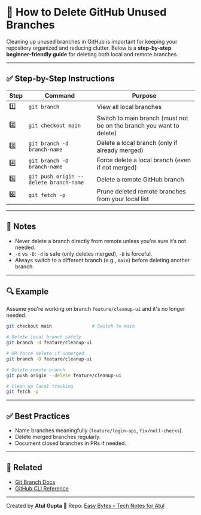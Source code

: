 # 🧹 How to Delete GitHub Unused Branches

Cleaning up unused branches in GitHub is important for keeping your repository organized and reducing clutter. Below is a **step-by-step beginner-friendly guide** for deleting both local and remote branches.

---

## ✅ Step-by-Step Instructions

| Step | Command                                | Purpose                                                              |
| ---- | -------------------------------------- | -------------------------------------------------------------------- |
| 1️⃣  | `git branch`                           | View all local branches                                              |
| 2️⃣  | `git checkout main`                    | Switch to main branch (must not be on the branch you want to delete) |
| 3️⃣  | `git branch -d branch-name`            | Delete a local branch (only if already merged)                       |
| 4️⃣  | `git branch -D branch-name`            | Force delete a local branch (even if not merged)                     |
| 5️⃣  | `git push origin --delete branch-name` | Delete a remote GitHub branch                                        |
| 6️⃣  | `git fetch -p`                         | Prune deleted remote branches from your local list                   |

---

## 📌 Notes

* Never delete a branch directly from remote unless you're sure it’s not needed.
* `-d` vs `-D`: `-d` is safe (only deletes merged), `-D` is forceful.
* Always switch to a different branch (e.g., `main`) before deleting another branch.

---

## 🔍 Example

Assume you're working on branch `feature/cleanup-ui` and it's no longer needed.

```bash
git checkout main               # Switch to main

# Delete local branch safely
git branch -d feature/cleanup-ui

# OR force delete if unmerged
git branch -D feature/cleanup-ui

# Delete remote branch
git push origin --delete feature/cleanup-ui

# Clean up local tracking
git fetch -p
```

---

## ✅ Best Practices

* Name branches meaningfully (`feature/login-api`, `fix/null-checks`).
* Delete merged branches regularly.
* Document closed branches in PRs if needed.

---

## 🔗 Related

* [Git Branch Docs](https://git-scm.com/docs/git-branch)
* [GitHub CLI Reference](https://cli.github.com/manual/)

---

Created by **Atul Gupta**
📁 Repo: [Easy Bytes – Tech Notes for Atul](https://github.com/your-username/easy-bytes-tech-notes)
